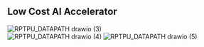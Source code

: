 ## Low Cost AI Accelerator   
![RPTPU_DATAPATH drawio (3)](https://github.com/user-attachments/assets/e4cb295b-641f-4600-94f5-4cbd07a4e28d)  
![RPTPU_DATAPATH drawio (4)](https://github.com/user-attachments/assets/9f17fadc-4047-4720-8efc-12734f8f9c54)
![RPTPU_DATAPATH drawio (5)](https://github.com/user-attachments/assets/d319b8e4-3c84-44e1-a99d-5b38a529d4b4)
